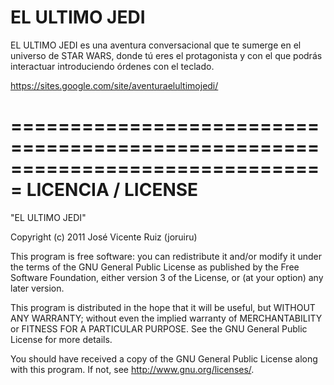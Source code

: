 EL ULTIMO JEDI
==============

EL ULTIMO JEDI es una aventura conversacional que te sumerge en el universo de 
STAR WARS, donde tú eres el protagonista y con el que podrás interactuar 
introduciendo órdenes con el teclado.

https://sites.google.com/site/aventuraelultimojedi/

=============================================================================== 
                               LICENCIA / LICENSE 
=============================================================================== 
 
 "EL ULTIMO JEDI" 
 
 Copyright (c) 2011 José Vicente Ruiz (joruiru) 
 
 This program is free software: you can redistribute it and/or modify 
 it under the terms of the GNU General Public License as published by 
 the Free Software Foundation, either version 3 of the License, or 
 (at your option) any later version. 
 
 This program is distributed in the hope that it will be useful, 
 but WITHOUT ANY WARRANTY; without even the implied warranty of 
 MERCHANTABILITY or FITNESS FOR A PARTICULAR PURPOSE.  See the 
 GNU General Public License for more details. 
 
 You should have received a copy of the GNU General Public License 
 along with this program.  If not, see <http://www.gnu.org/licenses/>. 
 

